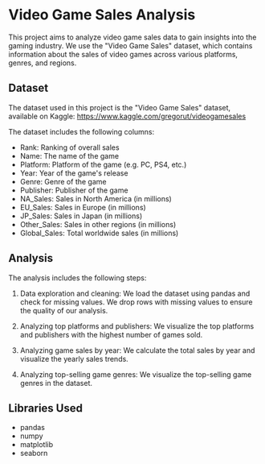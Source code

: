 # Video Game Sales Analysis

This project aims to analyze video game sales data to gain insights into the gaming industry. We use the "Video Game Sales" dataset, which contains information about the sales of video games across various platforms, genres, and regions.

## Dataset

The dataset used in this project is the "Video Game Sales" dataset, available on Kaggle: https://www.kaggle.com/gregorut/videogamesales

The dataset includes the following columns:
- Rank: Ranking of overall sales
- Name: The name of the game
- Platform: Platform of the game (e.g. PC, PS4, etc.)
- Year: Year of the game's release
- Genre: Genre of the game
- Publisher: Publisher of the game
- NA_Sales: Sales in North America (in millions)
- EU_Sales: Sales in Europe (in millions)
- JP_Sales: Sales in Japan (in millions)
- Other_Sales: Sales in other regions (in millions)
- Global_Sales: Total worldwide sales (in millions)

## Analysis

The analysis includes the following steps:

1. Data exploration and cleaning: We load the dataset using pandas and check for missing values. We drop rows with missing values to ensure the quality of our analysis.

2. Analyzing top platforms and publishers: We visualize the top platforms and publishers with the highest number of games sold.

3. Analyzing game sales by year: We calculate the total sales by year and visualize the yearly sales trends.

4. Analyzing top-selling game genres: We visualize the top-selling game genres in the dataset.

## Libraries Used

- pandas
- numpy
- matplotlib
- seaborn
